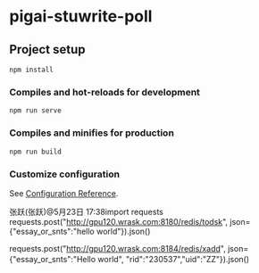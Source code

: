 # pigai-stuwrite-poll

## Project setup
```
npm install
```

### Compiles and hot-reloads for development
```
npm run serve
```

### Compiles and minifies for production
```
npm run build
```

### Customize configuration
See [Configuration Reference](https://cli.vuejs.org/config/).

张跃(张跃)@5月23日 17:38import requests
requests.post("http://gpu120.wrask.com:8180/redis/todsk", json={"essay_or_snts":"hello world"}).json()  


requests.post("http://gpu120.wrask.com:8184/redis/xadd", json={"essay_or_snts":"Hello world", "rid":"230537","uid":"ZZ"}).json() 　



